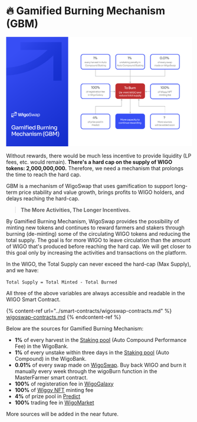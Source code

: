# 🔥 Gamified Burning Mechanism (GBM)

![](../.gitbook/assets/GBM.png)

Without rewards, there would be much less incentive to provide liquidity (LP fees, etc. would remain). **There's a hard cap on the supply of WIGO tokens: 2,000,000,000.** Therefore, we need a mechanism that prolongs the time to reach the hard cap.

GBM is a mechanism of WigoSwap that uses gamification to support long-term price stability and value growth, brings profits to WIGO holders, and delays reaching the hard-cap.

> **The More Activities, The Longer Incentives.**

By Gamified Burning Mechanism, WigoSwap provides the possibility of minting new tokens and continues to reward farmers and stakers through burning (de-minting) some of the circulating WIGO tokens and reducing the total supply. The goal is for more WIGO to leave circulation than the amount of WIGO that's produced before reaching the hard cap. We will get closer to this goal only by increasing the activities and transactions on the platform.



In the WIGO, the Total Supply can never exceed the hard-cap (Max Supply), and we have:

`Total Supply = Total Minted - Total Burned`

All three of the above variables are always accessible and readable in the WIGO Smart Contract.

{% content-ref url="../smart-contracts/wigoswap-contracts.md" %}
[wigoswap-contracts.md](../smart-contracts/wigoswap-contracts.md)
{% endcontent-ref %}



Below are the sources for Gamified Burning Mechanism:

* **1%** of every harvest in the [Staking pool](../products/staking-wigo-wigobank/automatic-vs.-standard.md) (Auto Compound Performance Fee) in the WigoBank.
* **1%** of every unstake within three days in the [Staking pool](../products/staking-wigo-wigobank/automatic-vs.-standard.md) (Auto Compound) in the WigoBank.
* **0.01%** of every swap made on [WigoSwap](../products/swap/). Buy back WIGO and burn it manually every week through the wigoBurn function in the MasterFarmer smart contract.
* **100%** of registeration fee in [WigoGalaxy](../products/user-profile-system-wigogalaxy/)
* **100%** of [Wiggy NFT](../products/wiggy-nft.md) minting fee
* **4%** of prize pool in [Predict](../products/predict-mini-game/)
* **100%** trading fee in [WigoMarket](../products/nft-marketplace-wigomarket.md)

More sources will be added in the near future.

